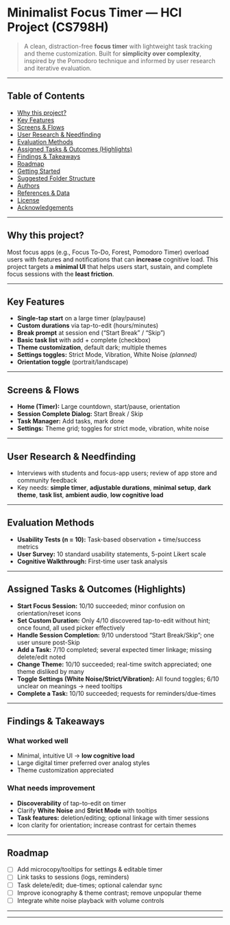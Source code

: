 # Minimalist Focus Timer — HCI Project (CS798H)

> A clean, distraction-free **focus timer** with lightweight task tracking and theme customization. Built for **simplicity over complexity**, inspired by the Pomodoro technique and informed by user research and iterative evaluation.

---

## Table of Contents

- [Why this project?](#why-this-project)
- [Key Features](#key-features)
- [Screens & Flows](#screens--flows)
- [User Research & Needfinding](#user-research--needfinding)
- [Evaluation Methods](#evaluation-methods)
- [Assigned Tasks & Outcomes (Highlights)](#assigned-tasks--outcomes-highlights)
- [Findings & Takeaways](#findings--takeaways)
- [Roadmap](#roadmap)
- [Getting Started](#getting-started)
- [Suggested Folder Structure](#suggested-folder-structure)
- [Authors](#authors)
- [References & Data](#references--data)
- [License](#license)
- [Acknowledgements](#acknowledgements)

---

## Why this project?

Most focus apps (e.g., Focus To-Do, Forest, Pomodoro Timer) overload users with features and notifications that can **increase** cognitive load. This project targets a **minimal UI** that helps users start, sustain, and complete focus sessions with the **least friction**.

---

## Key Features

- **Single-tap start** on a large timer (play/pause)
- **Custom durations** via tap-to-edit (hours/minutes)
- **Break prompt** at session end (“Start Break” / “Skip”)
- **Basic task list** with add + complete (checkbox)
- **Theme customization**, default dark; multiple themes
- **Settings toggles:** Strict Mode, Vibration, White Noise _(planned)_
- **Orientation toggle** (portrait/landscape)

---

## Screens & Flows

- **Home (Timer):** Large countdown, start/pause, orientation
- **Session Complete Dialog:** Start Break / Skip
- **Task Manager:** Add tasks, mark done
- **Settings:** Theme grid; toggles for strict mode, vibration, white noise

---

## User Research & Needfinding

- Interviews with students and focus-app users; review of app store and community feedback
- Key needs: **simple timer**, **adjustable durations**, **minimal setup**, **dark theme**, **task list**, **ambient audio**, **low cognitive load**

---

## Evaluation Methods

- **Usability Tests (n = 10):** Task-based observation + time/success metrics
- **User Survey:** 10 standard usability statements, 5-point Likert scale
- **Cognitive Walkthrough:** First-time user task analysis

---

## Assigned Tasks & Outcomes (Highlights)

- **Start Focus Session:** 10/10 succeeded; minor confusion on orientation/reset icons
- **Set Custom Duration:** Only 4/10 discovered tap-to-edit without hint; once found, all used picker effectively
- **Handle Session Completion:** 9/10 understood “Start Break/Skip”; one user unsure post-Skip
- **Add a Task:** 7/10 completed; several expected timer linkage; missing delete/edit noted
- **Change Theme:** 10/10 succeeded; real-time switch appreciated; one theme disliked by many
- **Toggle Settings (White Noise/Strict/Vibration):** All found toggles; 6/10 unclear on meanings → need tooltips
- **Complete a Task:** 10/10 succeeded; requests for reminders/due-times

---

## Findings & Takeaways

### What worked well

- Minimal, intuitive UI → **low cognitive load**
- Large digital timer preferred over analog styles
- Theme customization appreciated

### What needs improvement

- **Discoverability** of tap-to-edit on timer
- Clarify **White Noise** and **Strict Mode** with tooltips
- **Task features:** deletion/editing; optional linkage with timer sessions
- Icon clarity for orientation; increase contrast for certain themes

---

## Roadmap

- [ ] Add microcopy/tooltips for settings & editable timer
- [ ] Link tasks to sessions (logs, reminders)
- [ ] Task delete/edit; due-times; optional calendar sync
- [ ] Improve iconography & theme contrast; remove unpopular theme
- [ ] Integrate white noise playback with volume controls

---

---
